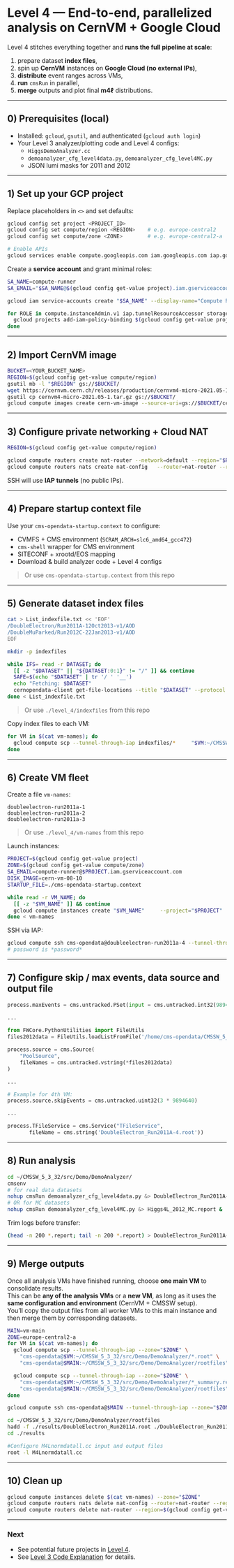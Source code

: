 # Level 4 — End-to-end, parallelized analysis on CernVM + Google Cloud

Level 4 stitches everything together and **runs the full pipeline at scale**:
1) prepare dataset **index files**,  
2) spin up **CernVM** instances on **Google Cloud (no external IPs)**,  
3) **distribute** event ranges across VMs,  
4) **run** `cmsRun` in parallel,  
5) **merge** outputs and plot final **m4ℓ** distributions.

---

## 0) Prerequisites (local)

- Installed: `gcloud`, `gsutil`, and authenticated (`gcloud auth login`)
- Your Level 3 analyzer/plotting code and Level 4 configs:
  - `HiggsDemoAnalyzer.cc`
  - `demoanalyzer_cfg_level4data.py`, `demoanalyzer_cfg_level4MC.py`
  - JSON lumi masks for 2011 and 2012

---

## 1) Set up your GCP project

Replace placeholders in `<>` and set defaults:

```bash
gcloud config set project <PROJECT_ID>
gcloud config set compute/region <REGION>    # e.g. europe-central2
gcloud config set compute/zone <ZONE>        # e.g. europe-central2-a

# Enable APIs
gcloud services enable compute.googleapis.com iam.googleapis.com iap.googleapis.com oslogin.googleapis.com
```

Create a **service account** and grant minimal roles:

```bash
SA_NAME=compute-runner
SA_EMAIL="$SA_NAME@$(gcloud config get-value project).iam.gserviceaccount.com"

gcloud iam service-accounts create "$SA_NAME" --display-name="Compute Runner (CernVM)"

for ROLE in compute.instanceAdmin.v1 iap.tunnelResourceAccessor storage.objectViewer logging.logWriter monitoring.metricWriter; do
  gcloud projects add-iam-policy-binding $(gcloud config get-value project)     --member="serviceAccount:$SA_EMAIL" --role="roles/$ROLE"
done
```

---

## 2) Import CernVM image

```bash
BUCKET=<YOUR_BUCKET_NAME>
REGION=$(gcloud config get-value compute/region)
gsutil mb -l "$REGION" gs://$BUCKET/
wget https://cernvm.cern.ch/releases/production/cernvm4-micro-2021.05-1.tar.gz
gsutil cp cernvm4-micro-2021.05-1.tar.gz gs://$BUCKET/
gcloud compute images create cern-vm-image --source-uri=gs://$BUCKET/cernvm4-micro-2021.05-1.tar.gz
```

---

## 3) Configure private networking + Cloud NAT

```bash
REGION=$(gcloud config get-value compute/region)

gcloud compute routers create nat-router --network=default --region="$REGION"
gcloud compute routers nats create nat-config   --router=nat-router --region="$REGION"   --nat-all-subnet-ip-ranges --auto-allocate-nat-external-ips
```

SSH will use **IAP tunnels** (no public IPs).

---

## 4) Prepare startup context file

Use your `cms-opendata-startup.context` to configure:
- CVMFS + CMS environment (`SCRAM_ARCH=slc6_amd64_gcc472`)
- `cms-shell` wrapper for CMS environment
- SITECONF + xrootd/EOS mapping
- Download & build analyzer code + Level 4 configs

> Or use `cms-opendata-startup.context` from this repo

---

## 5) Generate dataset index files

```bash
cat > List_indexfile.txt << 'EOF'
/DoubleElectron/Run2011A-12Oct2013-v1/AOD
/DoubleMuParked/Run2012C-22Jan2013-v1/AOD
EOF

mkdir -p indexfiles

while IFS= read -r DATASET; do
  [[ -z "$DATASET" || "${DATASET:0:1}" != "/" ]] && continue
  SAFE=$(echo "$DATASET" | tr '/ ' '__')
  echo "Fetching: $DATASET"
  cernopendata-client get-file-locations --title "$DATASET" --protocol xrootd &> "indexfiles/${SAFE}.txt"
done < List_indexfile.txt
```

> Or use `./level_4/indexfiles` from this repo

Copy index files to each VM:

```bash
for VM in $(cat vm-names); do
  gcloud compute scp --tunnel-through-iap indexfiles/*     "$VM:~/CMSSW_5_3_32/src/Demo/DemoAnalyzer/datasets/"     --zone="$ZONE"
done
```

---

## 6) Create VM fleet

Create a file `vm-names`:

```
doubleelectron-run2011a-1
doubleelectron-run2011a-2
doubleelectron-run2011a-3
```

> Or use `./level_4/vm-names` from this repo

Launch instances:

```bash
PROJECT=$(gcloud config get-value project)
ZONE=$(gcloud config get-value compute/zone)
SA_EMAIL=compute-runner@$PROJECT.iam.gserviceaccount.com
DISK_IMAGE=cern-vm-08-10
STARTUP_FILE=./cms-opendata-startup.context

while read -r VM_NAME; do
  [[ -z "$VM_NAME" ]] && continue
  gcloud compute instances create "$VM_NAME"     --project="$PROJECT"     --zone="$ZONE"     --machine-type=e2-medium     --network-interface=network-tier=PREMIUM,stack-type=IPV4_ONLY,subnet=default,no-address     --service-account="$SA_EMAIL"     --scopes=https://www.googleapis.com/auth/devstorage.read_only,https://www.googleapis.com/auth/logging.write,https://www.googleapis.com/auth/monitoring.write     --create-disk=auto-delete=yes,boot=yes,image="$DISK_IMAGE",mode=rw,size=20,type=pd-standard     --labels=project=cernvm-opendata,vm-name="$VM_NAME"     --metadata-from-file user-data="$STARTUP_FILE"
done < vm-names
```

SSH via IAP:

```bash
gcloud compute ssh cms-opendata@doubleelectron-run2011a-4 --tunnel-through-iap --zone="$ZONE"
# password is *password* 
```

---

## 7) Configure skip / max events, data source and output file

```python
process.maxEvents = cms.untracked.PSet(input = cms.untracked.int32(9894640))

...
 
from FWCore.PythonUtilities import FileUtils
files2012data = FileUtils.loadListFromFile('/home/cms-opendata/CMSSW_5_3_32/src/Demo/DemoAnalyzer/datasets/_DoubleElectron_Run2011A-12Oct2013-v1_AOD.txt')

process.source = cms.Source(
    "PoolSource",
    fileNames = cms.untracked.vstring(*files2012data)
)

...

# Example for 4th VM:
process.source.skipEvents = cms.untracked.uint32(3 * 9894640)

...

process.TFileService = cms.Service("TFileService",
       fileName = cms.string('DoubleElectron_Run2011A-4.root'))
```

---

## 8) Run analysis

```bash
cd ~/CMSSW_5_3_32/src/Demo/DemoAnalyzer/
cmsenv
# for real data datasets
nohup cmsRun demoanalyzer_cfg_level4data.py &> DoubleElectron_Run2011A-4.report &
# OR for MC datasets
nohup cmsRun demoanalyzer_cfg_level4MC.py &> Higgs4L_2012_MC.report &
```

Trim logs before transfer:

```bash
(head -n 200 *.report; tail -n 200 *.report) > DoubleElectron_Run2011A-4_summary.report
```

---

## 9) Merge outputs

Once all analysis VMs have finished running, choose **one main VM** to consolidate results.  
This can be **any of the analysis VMs** or a **new VM**, as long as it uses the **same configuration and environment** (CernVM + CMSSW setup).  
You’ll copy the output files from all worker VMs to this main instance and then merge them by corresponding datasets.

```bash
MAIN=vm-main
ZONE=europe-central2-a
for VM in $(cat vm-names); do
  gcloud compute scp --tunnel-through-iap --zone="$ZONE" \
    "cms-opendata@$VM:~/CMSSW_5_3_32/src/Demo/DemoAnalyzer/*.root" \
    "cms-opendata@$MAIN:~/CMSSW_5_3_32/src/Demo/DemoAnalyzer/rootfiles"

  gcloud compute scp --tunnel-through-iap --zone="$ZONE" \
    "cms-opendata@$VM:~/CMSSW_5_3_32/src/Demo/DemoAnalyzer/*_summary.report" \
    "cms-opendata@$MAIN:~/CMSSW_5_3_32/src/Demo/DemoAnalyzer/rootfiles"
done

gcloud compute ssh cms-opendata@$MAIN --tunnel-through-iap --zone="$ZONE"

cd ~/CMSSW_5_3_32/src/Demo/DemoAnalyzer/rootfiles
hadd -f ./results/DoubleElectron_Run2011A.root ./DoubleElectron_Run2011A-1.root ./DoubleElectron_Run2011A-2.root ...
cd ./results

#Configure M4Lnormdatall.cc input and output files
root -l M4Lnormdatall.cc
```

---

## 10) Clean up

```bash
gcloud compute instances delete $(cat vm-names) --zone="$ZONE"
gcloud compute routers nats delete nat-config --router=nat-router --region=$(gcloud config get-value compute/region)
gcloud compute routers delete nat-router --region=$(gcloud config get-value compute/region)
```

---

### Next

- See potential future projects in [Level 4](./README.md).
- See [Level 3 Code Explanation](../level_3/level_3_code_walkthrough.md) for details.
